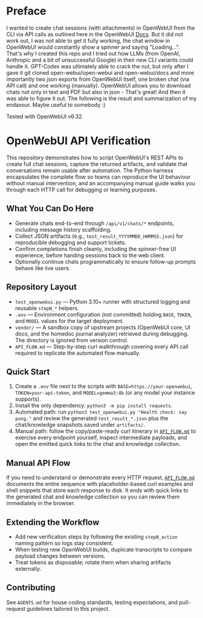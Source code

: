 # Preface
I wanted to create chat sessions (with attachments) in OpenWebUI from the CLI via API calls as outlined here in the OpenWebUI [Docs](https://docs.openwebui.com/tutorials/integrations/backend-controlled-ui-compatible-flow). But it did not work out, I was not able to get it fully working, the chat window in OpenWebUI would constantly show a spinner and saying "Loading...". That's why I created this repo and I tried out how LLMs (from OpenAI, Anthropic and a bit of unsuccessful Google) in their new CLI variants could handle it. GPT-Codex was ultimately able to crack the nut, but only after I gave it git cloned open-webui/open-webui and open-webui/docs and more importantly two json exports from OpenWebUI itself, one broken chat (via API call) and one working (manually). OpenWebUI allows you to download chats not only in text and PDF but also in json - That's great! And then it was able to figure it out. The following is the result and summarization of my endavour. Maybe useful to somebody :)

Tested with OpenWebUI v6.32.

# OpenWebUI API Verification

This repository demonstrates how to script OpenWebUI's REST APIs to create full chat sessions, capture the returned artifacts, and validate that conversations remain usable after automation. The Python harness encapsulates the complete flow so teams can reproduce the UI behaviour without manual intervention, and an accompanying manual guide walks you through each HTTP call for debugging or learning purposes.

## What You Can Do Here
- Generate chats end-to-end through `/api/v1/chats/*` endpoints, including message history scaffolding.
- Collect JSON artifacts (e.g., `test_result_YYYYMMDD_HHMMSS.json`) for reproducible debugging and support tickets.
- Confirm completions finish cleanly, including the spinner-free UI experience, before handing sessions back to the web client.
- Optionally continue chats programmatically to ensure follow-up prompts behave like live users.

## Repository Layout
- `test_openwebui.py` — Python 3.10+ runner with structured logging and reusable `stepN_*` helpers.
- `.env` — Environment configuration (not committed) holding `BASE`, `TOKEN`, and `MODEL` values for the target deployment.
- `vendor/` — A sandbox copy of upstream projects (OpenWebUI core, UI docs, and the homedoc journal analyzer) retrieved during debugging. The directory is ignored from version control.
- `API_FLOW.md` — Step-by-step curl walkthrough covering every API call required to replicate the automated flow manually.

## Quick Start
1. Create a `.env` file next to the scripts with `BASE=https://your-openwebui`, `TOKEN=your-api-token`, and `MODEL=gemma3:4b` (or any model your instance supports).
2. Install the only dependency: `python3 -m pip install requests`.
3. Automated path: run `python3 test_openwebui.py "Health check: say pong."` and review the generated `test_result_*.json` plus the chat/knowledge snapshots saved under `artifacts/`.
4. Manual path: follow the copy/paste-ready curl itinerary in [`API_FLOW.md`](./API_FLOW.md) to exercise every endpoint yourself, inspect intermediate payloads, and open the emitted quick links to the chat and knowledge collection.

## Manual API Flow
If you need to understand or demonstrate every HTTP request, [`API_FLOW.md`](./API_FLOW.md) documents the entire sequence with placeholder-based curl examples and shell snippets that store each response to disk. It ends with quick links to the generated chat and knowledge collection so you can review them immediately in the browser.

## Extending the Workflow
- Add new verification steps by following the existing `stepN_action` naming pattern so logs stay consistent.
- When testing new OpenWebUI builds, duplicate transcripts to compare payload changes between versions.
- Treat tokens as disposable; rotate them when sharing artifacts externally.

## Contributing
See `AGENTS.md` for house coding standards, testing expectations, and pull-request guidelines tailored to this project.
